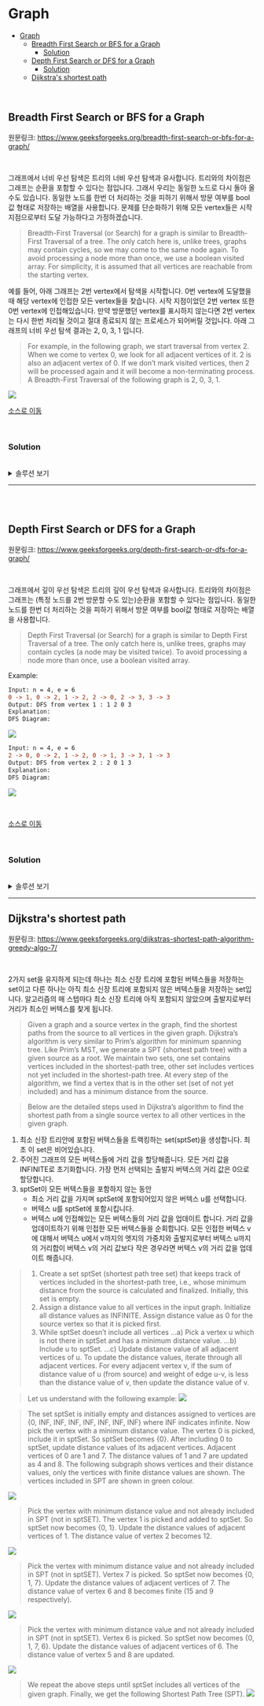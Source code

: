 # Graph

- [Graph](#graph)
  - [Breadth First Search or BFS for a Graph](#breadth-first-search-or-bfs-for-a-graph)
    - [Solution](#solution)
  - [Depth First Search or DFS for a Graph](#depth-first-search-or-dfs-for-a-graph)
    - [Solution](#solution-1)
  - [Dijkstra's shortest path](#dijkstras-shortest-path)

<br>

## Breadth First Search or BFS for a Graph
원문링크: https://www.geeksforgeeks.org/breadth-first-search-or-bfs-for-a-graph/

<br>

그래프에서 너비 우선 탐색은 트리의 너비 우선 탐색과 유사합니다. 트리와의 차이점은 그래프는 순환을 포함할 수 있다는 점입니다. 그래서 우리는 동일한 노드로 다시 돌아 올 수도 있습니다. 동일한 노드를 한번 더 처리하는 것을 피하기 위해서 방문 여부를 bool값 형태로 저장하는 배열을 사용합니다. 문제를 단순화하기 위해 모든 vertex들은 시작 지점으로부터 도달 가능하다고 가정하겠습니다.
> Breadth-First Traversal (or Search) for a graph is similar to Breadth-First Traversal of a tree. The only catch here is, unlike trees, graphs may contain cycles, so we may come to the same node again. To avoid processing a node more than once, we use a boolean visited array. For simplicity, it is assumed that all vertices are reachable from the starting vertex.

예를 들어, 아래 그래프는 2번 vertex에서 탐색을 시작합니다. 0번 vertex에 도달했을때 해당 vertex에 인접한 모든 vertex들을 찾습니다. 시작 지점이었던 2번 vertex 또한 0번 vertex에 인접해있습니다. 만약 방문했던 vertex를 표시하지 않는다면 2번 vertex는 다시 한번 처리될 것이고 절대 종료되지 않는 프로세스가 되어버릴 것입니다. 아래 그래프의 너비 우선 탐색 결과는 2, 0, 3, 1 입니다.
> For example, in the following graph, we start traversal from vertex 2. When we come to vertex 0, we look for all adjacent vertices of it. 2 is also an adjacent vertex of 0. If we don’t mark visited vertices, then 2 will be processed again and it will become a non-terminating process. A Breadth-First Traversal of the following graph is 2, 0, 3, 1.

![](../resources/images/bfs-figure-1.png)

[소스로 이동](https://github.com/chelseafandev/geeksforgeeks/blob/main/Graph/BreadthFirstSearch.cpp)

<br>

### Solution

<br>

<details>
<summary>솔루션 보기</summary>
<div markdown="1">

<br>

```cpp
#include <iostream>
#include <vector>
#include <queue>
#include <set>

class graph
{
public:
    static const int CAPACITY = 100;
    
    graph()
    {
        // init
        for (int i = 0; i < CAPACITY; i++)
        {
            labels_[i] = -1;
        }

        for (int i = 0; i < CAPACITY; i++)
        {
            for (int j = 0; j < CAPACITY; j++)
            {
                edges_[i][j] = false;
            }
        }

        size_ = 0;
    }

    int size() const
    {
        return size_;
    }

    void add_vertex(int val)
    {
        if (size_ < CAPACITY)
        {
            int new_vertex_index = size_;
            size_++;
            
            // set new edge
            for(int i = 0; i < size_; i++)
            {
                edges_[new_vertex_index][i] = false;
                edges_[i][new_vertex_index] = false;
            }

            // set new vertex label
            labels_[new_vertex_index] = val;
        }
    }

    void add_edge(int src, int dst)
    {
        if(src < 0 || src >= size_)
        {
            return;
        }

        if(dst < 0 || dst >= size_)
        {
            return;
        }

        edges_[src][dst] = true;
    }

    // 인자로 전달된 vertex에 인접한 모든 vertex를 반환함
    std::set<int> neighbors(int vertex)
    {
        std::set<int> result;

        for(int i = 0; i < size_; i++)
        {
            if (edges_[vertex][i])
            {
                result.insert(i);
            }
        }

        return result;
    }

private:
    bool edges_[CAPACITY][CAPACITY];
    int labels_[CAPACITY];
    int size_;
};

void bfs(graph& g, int start)
{
    // 방문 여부를 확인하는 변수
    bool visited[g.size()];
    for(int i = 0; i < g.size(); i++)
    {
        visited[i] = false;
    }

    // 너비 우선 탐색은 큐(queue)를 사용하여 구현함
    std::queue<int> q;

    q.push(start);
    while(!q.empty())
    {
        int popped = q.front();
        visited[popped] = true;
        std::cout << popped << " ";
        q.pop();

        for (auto neighbor : g.neighbors(popped))
        {
            if(!visited[neighbor])
            {
                q.push(neighbor);
            }
        }
    }
}

int main()
{
    graph g;
    
    g.add_vertex(0);
    g.add_vertex(1);
    g.add_vertex(2);
    g.add_vertex(3);

    g.add_edge(0, 1);
    g.add_edge(0, 2);
    g.add_edge(1, 2);
    g.add_edge(2, 0);
    g.add_edge(2, 3);
    g.add_edge(3, 3);

    std::cout << "Following is Breadth First Traversal " << "(starting from vertex 2) \n";
    bfs(g, 2);
}
```

Ouput:
```diff
Following is Breadth First Traversal (starting from vertex 2)
2 0 3 1
```

<br>

시간복잡도: O(V+E) (V: vertex의 개수, E: edge의 개수)
> Time Complexity: O(V+E) where V is a number of vertices in the graph and E is a number of edges in the graph.

</div>
</details>

---

<br>
<br>

## Depth First Search or DFS for a Graph
원문링크: https://www.geeksforgeeks.org/depth-first-search-or-dfs-for-a-graph/

<br>

그래프에서 깊이 우선 탐색은 트리의 깊이 우선 탐색과 유사합니다. 트리와의 차이점은 그래프는 (특정 노드를 2번 방문할 수도 있는)순환을 포함할 수 있다는 점입니다. 동일한 노드를 한번 더 처리하는 것을 피하기 위해서 방문 여부를 bool값 형태로 저장하는 배열을 사용합니다.
> Depth First Traversal (or Search) for a graph is similar to Depth First Traversal of a tree. The only catch here is, unlike trees, graphs may contain cycles (a node may be visited twice). To avoid processing a node more than once, use a boolean visited array.

Example:
```diff
Input: n = 4, e = 6
0 -> 1, 0 -> 2, 1 -> 2, 2 -> 0, 2 -> 3, 3 -> 3
Output: DFS from vertex 1 : 1 2 0 3
Explanation:
DFS Diagram: 
```
![](../resources/images/dfs-figure-1.jpg)

```diff
Input: n = 4, e = 6
2 -> 0, 0 -> 2, 1 -> 2, 0 -> 1, 3 -> 3, 1 -> 3
Output: DFS from vertex 2 : 2 0 1 3
Explanation:
DFS Diagram: 
```
![](../resources/images/dfs-figure-2.png)

<br>

[소스로 이동](https://github.com/chelseafandev/geeksforgeeks/blob/main/Graph/BreadthFirstSearch.cpp)

<br>

### Solution

<br>

<details>
<summary>솔루션 보기</summary>
<div markdown="1">

<br>

```cpp
#include <iostream>
#include <vector>
#include <set>

#include <stack>

class graph
{
public:
    static const int CAPACITY = 100;
    
    graph()
    {
        // init
        for (int i = 0; i < CAPACITY; i++)
        {
            labels_[i] = -1;
        }

        for (int i = 0; i < CAPACITY; i++)
        {
            for (int j = 0; j < CAPACITY; j++)
            {
                edges_[i][j] = false;
            }
        }

        size_ = 0;
    }

    int size() const
    {
        return size_;
    }

    void add_vertex(int val)
    {
        if (size_ < CAPACITY)
        {
            int new_vertex_index = size_;
            size_++;
            
            // set new edge
            for(int i = 0; i < size_; i++)
            {
                edges_[new_vertex_index][i] = false;
                edges_[i][new_vertex_index] = false;
            }

            // set new vertex label
            labels_[new_vertex_index] = val;
        }
    }

    void add_edge(int src, int dst)
    {
        if(src < 0 || src >= size_)
        {
            return;
        }

        if(dst < 0 || dst >= size_)
        {
            return;
        }

        edges_[src][dst] = true;
    }

    std::set<int> neighbors(int vertex)
    {
        std::set<int> result;

        for(int i = 0; i < size_; i++)
        {
            if (edges_[vertex][i])
            {
                result.insert(i);
            }
        }

        return result;
    }

private:
    bool edges_[CAPACITY][CAPACITY];
    int labels_[CAPACITY];
    int size_;
};

void dfs(graph& g, int start)
{
    // 방문 여부를 확인하는 변수
    bool visited[g.size()];
    for(int i = 0; i < g.size(); i++)
    {
        visited[i] = false;
    }

    // 깊이 우선 탐색은 스택(stack)을 사용하여 구현함
    std::stack<int> s;
    s.push(start);
    while(!s.empty())
    {
        int popped = s.top();
        visited[popped] = true;
        std::cout << popped << " ";
        s.pop();

        for (auto neighbor : g.neighbors(popped))
        {
            if (!visited[neighbor])
            {
                s.push(neighbor);
            }
        }
    }
}

int main()
{
    graph g;
    
    g.add_vertex(0);
    g.add_vertex(1);
    g.add_vertex(2);
    g.add_vertex(3);

    // ex1
    // g.add_edge(0, 1);
    // g.add_edge(0, 2);
    // g.add_edge(1, 2);
    // g.add_edge(2, 0);
    // g.add_edge(2, 3);
    // g.add_edge(3, 3);

    // std::cout << "Following is Depth First Traversal " << "(starting from vertex 1) \n";
    // dfs(g, 1);

    // ex2
    g.add_edge(0, 1);
    g.add_edge(0, 2);
    g.add_edge(1, 2);
    g.add_edge(1, 3);
    g.add_edge(2, 0);
    g.add_edge(3, 3);

    std::cout << "Following is Depth First Traversal " << "(starting from vertex 2) \n";
    dfs(g, 2);

    return 0;
}
```

<br>

Ouput:
```diff
Following is Depth First Traversal (starting from vertex 2)
2 0 1 3
```

<br>

시간복잡도: O(V+E) (V: vertex의 개수, E: edge의 개수)
> Time Complexity: O(V+E) where V is a number of vertices in the graph and E is a number of edges in the graph.

</div>
</details>

---

## Dijkstra's shortest path
원문링크: https://www.geeksforgeeks.org/dijkstras-shortest-path-algorithm-greedy-algo-7/

<br>

2가지 set을 유지하게 되는데 하나는 최소 신장 트리에 포함된 버텍스들을 저장하는 set이고 다른 하나는 아직 최소 신장 트리에 포함되지 않은 버텍스들을 저장하는 set입니다. 알고리즘의 매 스텝마다 최소 신장 트리에 아직 포함되지 않았으며 출발지로부터 거리가 최소인 버텍스를 찾게 됩니다.
> Given a graph and a source vertex in the graph, find the shortest paths from the source to all vertices in the given graph. Dijkstra’s algorithm is very similar to Prim’s algorithm for minimum spanning tree. Like Prim’s MST, we generate a SPT (shortest path tree) with a given source as a root. We maintain two sets, one set contains vertices included in the shortest-path tree, other set includes vertices not yet included in the shortest-path tree. At every step of the algorithm, we find a vertex that is in the other set (set of not yet included) and has a minimum distance from the source.

> Below are the detailed steps used in Dijkstra’s algorithm to find the shortest path from a single source vertex to all other vertices in the given graph.

1) 최소 신장 트리안에 포함된 버텍스들을 트랙킹하는 set(sptSet)을 생성합니다. 최초 이 set은 비어있습니다.
2) 주어진 그래프의 모든 버텍스들에 거리 값을 할당해줍니다. 모든 거리 값을 INFINITE로 초기화합니다. 가장 먼저 선택되는 출발지 버텍스의 거리 값은 0으로 할당합니다.
3) sptSet이 모든 버텍스들을 포함하지 않는 동안
   - 최소 거리 값을 가지며 sptSet에 포함되어있지 않은 버텍스 u를 선택합니다.
   - 버텍스 u를 sptSet에 포함시킵니다.
   - 버텍스 u에 인접해있는 모든 버텍스들의 거리 값을 업데이트 합니다. 거리 값을 업데이트하기 위해 인접한 모든 버텍스들을 순회합니다. 모든 인접한 버텍스 v에 대해서 버텍스 u에서 v까지의 엣지의 가중치와 출발지로부터 버텍스 u까지의 거리합이 버텍스 v의 거리 값보다 작은 경우라면 버텍스 v의 거리 값을 업데이트 해줍니다.
> 1) Create a set sptSet (shortest path tree set) that keeps track of vertices included in the shortest-path tree, i.e., whose minimum distance from the source is calculated and finalized. Initially, this set is empty.
> 2) Assign a distance value to all vertices in the input graph. Initialize all distance values as INFINITE. Assign distance value as 0 for the source vertex so that it is picked first.
> 3) While sptSet doesn’t include all vertices
> …a) Pick a vertex u which is not there in sptSet and has a minimum distance value.
> …b) Include u to sptSet.
> …c) Update distance value of all adjacent vertices of u. To update the distance values, iterate through all adjacent vertices. For every adjacent vertex v, if the sum of distance value of u (from source) and weight of edge u-v, is less than the distance value of v, then update the distance value of v.

> Let us understand with the following example:
![](../resources/images/dijkstra-figure1.jpg)

> The set sptSet is initially empty and distances assigned to vertices are {0, INF, INF, INF, INF, INF, INF, INF} where INF indicates infinite. Now pick the vertex with a minimum distance value. The vertex 0 is picked, include it in sptSet. So sptSet becomes {0}. After including 0 to sptSet, update distance values of its adjacent vertices. Adjacent vertices of 0 are 1 and 7. The distance values of 1 and 7 are updated as 4 and 8. The following subgraph shows vertices and their distance values, only the vertices with finite distance values are shown. The vertices included in SPT are shown in green colour.

![](../resources/images/dijkstra-figure2.jpg)

> Pick the vertex with minimum distance value and not already included in SPT (not in sptSET). The vertex 1 is picked and added to sptSet. So sptSet now becomes {0, 1}. Update the distance values of adjacent vertices of 1. The distance value of vertex 2 becomes 12.

![](../resources/images/dijkstra-figure3.jpg)

> Pick the vertex with minimum distance value and not already included in SPT (not in sptSET). Vertex 7 is picked. So sptSet now becomes {0, 1, 7}. Update the distance values of adjacent vertices of 7. The distance value of vertex 6 and 8 becomes finite (15 and 9 respectively). 

![](../resources/images/dijkstra-figure4.jpg)

> Pick the vertex with minimum distance value and not already included in SPT (not in sptSET). Vertex 6 is picked. So sptSet now becomes {0, 1, 7, 6}. Update the distance values of adjacent vertices of 6. The distance value of vertex 5 and 8 are updated.

![](../resources/images/dijkstra-figure5.jpg)

> We repeat the above steps until sptSet includes all vertices of the given graph. Finally, we get the following Shortest Path Tree (SPT).
![](../resources/images/dijkstra-figure6.jpg)